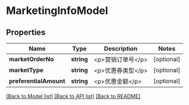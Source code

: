 # MarketingInfoModel

## Properties
Name | Type | Description | Notes
------------ | ------------- | ------------- | -------------
**marketOrderNo** | **string** | &lt;p&gt;营销订单号&lt;/p&gt; | [optional] 
**marketType** | **string** | &lt;p&gt;优惠券类型&lt;/p&gt; | [optional] 
**preferentialAmount** | **string** | &lt;p&gt;优惠金额&lt;/p&gt; | [optional] 

[[Back to Model list]](../README.md#documentation-for-models) [[Back to API list]](../README.md#documentation-for-api-endpoints) [[Back to README]](../README.md)


